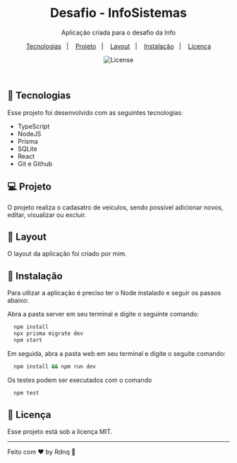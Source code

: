 <h1 align="center"> Desafio - InfoSistemas </h1>

<p align="center">
Aplicação criada para o desafio da Info
</p>

<p align="center">
  <a href="#-tecnologias">Tecnologias</a>&nbsp;&nbsp;&nbsp;|&nbsp;&nbsp;&nbsp;
  <a href="#-projeto">Projeto</a>&nbsp;&nbsp;&nbsp;|&nbsp;&nbsp;&nbsp;
  <a href="#-layout">Layout</a>&nbsp;&nbsp;&nbsp;|&nbsp;&nbsp;&nbsp;
  <a href="#-instalação">Instalação</a>&nbsp;&nbsp;&nbsp;|&nbsp;&nbsp;&nbsp;
  <a href="#memo-licença">Licença</a>
</p>

<p align="center">
  <img alt="License" src="https://img.shields.io/static/v1?label=license&message=MIT&color=49AA26&labelColor=000000">
</p>

<br>

## 🚀 Tecnologias

Esse projeto foi desenvolvido com as seguintes tecnologias:

- TypeScript
- NodeJS
- Prisma
- SQLite
- React
- Git e Github

## 💻 Projeto

O projeto realiza o cadasatro de veículos, sendo possível adicionar novos, editar, visualizar ou excluir.

## 🔖 Layout

O layout da aplicação foi criado por mim.

## 👾 Instalação

Para utlizar a aplicação é preciso ter o Node instalado e seguir os passos abaixo:

Abra a pasta server em seu terminal e digite o seguinte comando:

```bash
  npm install
  npx prisma migrate dev
  npm start
```

Em seguida, abra a pasta web em seu terminal e digite o seguite comando:

```bash
  npm install && npm run dev
```

Os testes podem ser executados com o comando

```bash
  npm test
```

## :memo: Licença

Esse projeto está sob a licença MIT.

---

Feito com ♥ by Rdnq :wave:
